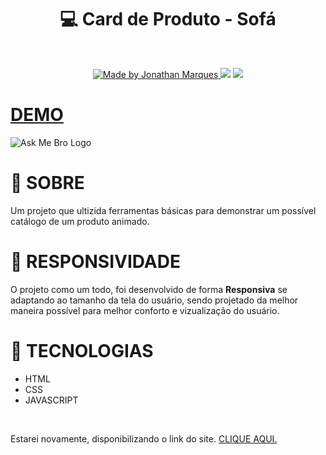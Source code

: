 <h1 align="center" dir="auto">💻 Card de Produto - Sofá</h1>
<br>
<p align="center" dir="auto">
<a href="https://github.com/jhowzs">
  <img alt="Made by Jonathan Marques" src="https://camo.githubusercontent.com/00a0309a12c00e3958105c3688091f8952c9a16e8a8f3065187f151a5a4a21d7/68747470733a2f2f696d672e736869656c64732e696f2f62616467652f2d4769746875622d3536353945423f7374796c653d666f722d7468652d6261646765266c6f676f3d476974687562266c6f676f436f6c6f723d7768697465266c696e6b3d68747470733a2f2f6769746875622e636f6d2f736f6c726163686978" data-canonical-src="https://img.shields.io/badge/-Github-5659EB?style=for-the-badge&amp;logo=Github&amp;logoColor=white&amp;link=https://github.com/solrachix" style="max-width: 100%;">
  </a>
<a href="https://www.instagram.com/_____jhooow/" rel="nofollow"><img src="https://camo.githubusercontent.com/acaa286597b43c96dc02b69b90de15a65c52063e31835b763a061cc815f64bac/68747470733a2f2f696d672e736869656c64732e696f2f62616467652f2d496e7374616772616d2d2532334534343035463f7374796c653d666f722d7468652d6261646765266c6f676f3d696e7374616772616d266c6f676f436f6c6f723d7768697465" data-canonical-src="https://img.shields.io/badge/-Instagram-%23E4405F?style=for-the-badge&amp;logo=instagram&amp;logoColor=white" style="max-width: 100%;"></a>
<a href="https://www.linkedin.com/in/jhowzs/" rel="nofollow"><img src="https://camo.githubusercontent.com/c00f87aeebbec37f3ee0857cc4c20b21fefde8a96caf4744383ebfe44a47fe3f/68747470733a2f2f696d672e736869656c64732e696f2f62616467652f2d4c696e6b6564496e2d2532333030373742353f7374796c653d666f722d7468652d6261646765266c6f676f3d6c696e6b6564696e266c6f676f436f6c6f723d7768697465" data-canonical-src="https://img.shields.io/badge/-LinkedIn-%230077B5?style=for-the-badge&amp;logo=linkedin&amp;logoColor=white" style="max-width: 100%;"></a>
</p>
<h1><a href="https://portfolio-jhowzs.vercel.app/">DEMO</a></h1>
  <a>
    <img alt="Ask Me Bro Logo" src="https://github.com/jhowzs/card-de-produto/assets/90876213/d94e37a8-f1bc-4880-a4b6-f99d1c0fd517" style="max-width: 100%;">
  </a>
<br>
<h1>🎯 SOBRE</h1>
<p>Um projeto que ultizida ferramentas básicas para demonstrar um possível catálogo de um produto animado.</p>
<h1>📱 RESPONSIVIDADE</h1>
<p>O projeto como um todo, foi desenvolvido de forma <strong>Responsiva</strong> se adaptando ao tamanho da tela do usuário, sendo projetado da melhor maneira possível para melhor conforto e vizualização do usuário.</p></p>
<h1>🚀 TECNOLOGIAS</h1>
  <ul dir="auto">
<li><font style="vertical-align: inherit;"><font style="vertical-align: inherit;">HTML</font></font></li>
<li><font style="vertical-align: inherit;"><font style="vertical-align: inherit;">CSS</font></font></li>
<li><font style="vertical-align: inherit;"><font style="vertical-align: inherit;">JAVASCRIPT</font></font></li>
</ul>
<br>
  <p>Estarei novamente, disponibilizando o link do site. <a href="https://card-de-produto-jhowzs.vercel.app/">CLIQUE AQUI.</a> </p>


